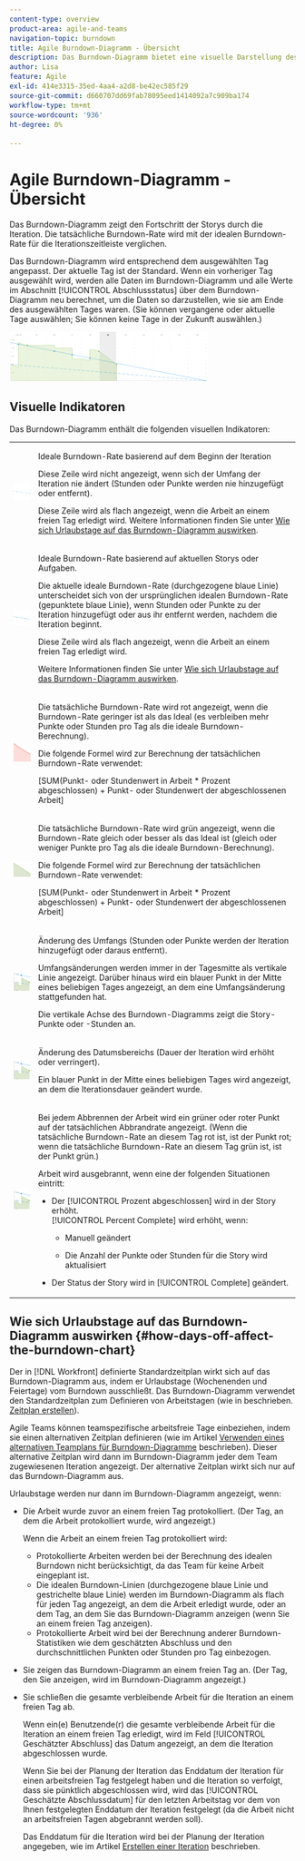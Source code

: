```yaml
---
content-type: overview
product-area: agile-and-teams
navigation-topic: burndown
title: Agile Burndown-Diagramm - Übersicht
description: Das Burndown-Diagramm bietet eine visuelle Darstellung des Fortschritts von Storys durch die Iteration oder das Projekt . Die tatsächliche Burndown-Rate wird mit der idealen Burndown-Rate für die Iterations- oder Projektzeitleiste gemessen.
author: Lisa
feature: Agile
exl-id: 414e3315-35ed-4aa4-a2d8-be42ec585f29
source-git-commit: d660707dd69fab78095eed1414092a7c909ba174
workflow-type: tm+mt
source-wordcount: '936'
ht-degree: 0%

---
```


# Agile Burndown-Diagramm - Übersicht

Das Burndown-Diagramm zeigt den Fortschritt der Storys durch die Iteration. Die tatsächliche Burndown-Rate wird mit der idealen Burndown-Rate für die Iterationszeitleiste verglichen.

Das Burndown-Diagramm wird entsprechend dem ausgewählten Tag angepasst. Der aktuelle Tag ist der Standard. Wenn ein vorheriger Tag ausgewählt wird, werden alle Daten im Burndown-Diagramm und alle Werte im Abschnitt [!UICONTROL Abschlussstatus] über dem Burndown-Diagramm neu berechnet, um die Daten so darzustellen, wie sie am Ende des ausgewählten Tages waren. (Sie können vergangene oder aktuelle Tage auswählen; Sie können keine Tage in der Zukunft auswählen.)

![](assets/agile-iteration-burndown-350x88.png)

## Visuelle Indikatoren

Das Burndown-Diagramm enthält die folgenden visuellen Indikatoren:

<table style="table-layout:auto"> 
 <col> 
 <col> 
 <tbody> 
  <tr> 
   <td role="rowheader"> <img src="assets/agile-iteration-burndown-dottedblue.png" alt=""> </td> 
   <td> <p>Ideale Burndown-Rate basierend auf dem Beginn der Iteration</p> <p>Diese Zeile wird nicht angezeigt, wenn sich der Umfang der Iteration nie ändert (Stunden oder Punkte werden nie hinzugefügt oder entfernt).</p> <p>Diese Zeile wird als flach angezeigt, wenn die Arbeit an einem freien Tag erledigt wird. Weitere Informationen finden Sie unter <a title="Verwenden des Agile-Burndown-Diagramms" href="#how-days-off-affect-the-burndown-chart" class="MCXref xref">Wie sich Urlaubstage auf das Burndown-Diagramm auswirken</a>.</p> </td> 
  </tr> 
  <tr> 
   <td role="rowheader"> <img src="assets/agile-iteration-burndown-solidblue.png" alt=""> </td> 
   <td> <p>Ideale Burndown-Rate basierend auf aktuellen Storys oder Aufgaben.</p> <p>Die aktuelle ideale Burndown-Rate (durchgezogene blaue Linie) unterscheidet sich von der ursprünglichen idealen Burndown-Rate (gepunktete blaue Linie), wenn Stunden oder Punkte zu der Iteration hinzugefügt oder aus ihr entfernt werden, nachdem die Iteration beginnt.</p> <p>Diese Zeile wird als flach angezeigt, wenn die Arbeit an einem freien Tag erledigt wird.</p> <p>Weitere Informationen finden Sie unter <a title="Verwenden des Agile-Burndown-Diagramms" href="#how-days-off-affect-the-burndown-chart" class="MCXref xref">Wie sich Urlaubstage auf das Burndown-Diagramm auswirken</a>.</p> </td> 
  </tr> 
  <tr> 
   <td role="rowheader"> <img src="assets/agile-iteration-burndown-red.png" alt=""> </td> 
   <td> <p>Die tatsächliche Burndown-Rate wird rot angezeigt, wenn die Burndown-Rate geringer ist als das Ideal (es verbleiben mehr Punkte oder Stunden pro Tag als die ideale Burndown-Berechnung).</p> <p>Die folgende Formel wird zur Berechnung der tatsächlichen Burndown-Rate verwendet:</p> <p>[SUM(Punkt- oder Stundenwert in Arbeit * Prozent abgeschlossen) + Punkt- oder Stundenwert der abgeschlossenen Arbeit]</p> </td> 
  </tr> 
  <tr> 
   <td role="rowheader"> <img src="assets/agile-iteration-burndown-green.png" alt=""> </td> 
   <td> <p>Die tatsächliche Burndown-Rate wird grün angezeigt, wenn die Burndown-Rate gleich oder besser als das Ideal ist (gleich oder weniger Punkte pro Tag als die ideale Burndown-Berechnung).</p> <p>Die folgende Formel wird zur Berechnung der tatsächlichen Burndown-Rate verwendet:</p> <p>[SUM(Punkt- oder Stundenwert in Arbeit * Prozent abgeschlossen) + Punkt- oder Stundenwert der abgeschlossenen Arbeit]</p> </td> 
  </tr> 
  <tr> 
   <td role="rowheader"> <img src="assets/agile-iteration-burndown-scope.png" alt=""> </td> 
   <td> <p>Änderung des Umfangs (Stunden oder Punkte werden der Iteration hinzugefügt oder daraus entfernt).</p> <p>Umfangsänderungen werden immer in der Tagesmitte als vertikale Linie angezeigt. Darüber hinaus wird ein blauer Punkt in der Mitte eines beliebigen Tages angezeigt, an dem eine Umfangsänderung stattgefunden hat.</p> <p>Die vertikale Achse des Burndown-Diagramms zeigt die Story-Punkte oder -Stunden an.</p> </td> 
  </tr> 
  <tr> 
   <td role="rowheader"> <img src="assets/agile-iteration-burndown-scope.png" alt=""> </td> 
   <td> <p>Änderung des Datumsbereichs (Dauer der Iteration wird erhöht oder verringert).</p> <p>Ein blauer Punkt in der Mitte eines beliebigen Tages wird angezeigt, an dem die Iterationsdauer geändert wurde.</p> </td> 
  </tr> 
  <tr> 
   <td role="rowheader"> <img src="assets/agile-iteration-burndown-scope.png" alt=""> </td> 
   <td> <p>Bei jedem Abbrennen der Arbeit wird ein grüner oder roter Punkt auf der tatsächlichen Abbrandrate angezeigt. (Wenn die tatsächliche Burndown-Rate an diesem Tag rot ist, ist der Punkt rot; wenn die tatsächliche Burndown-Rate an diesem Tag grün ist, ist der Punkt grün.)</p> <p>Arbeit wird ausgebrannt, wenn eine der folgenden Situationen eintritt:</p> 
    <ul> 
     <li> Der [!UICONTROL Prozent abgeschlossen] wird in der Story erhöht.<br>[!UICONTROL Percent Complete] wird erhöht, wenn: 
      <ul> 
       <li> <p>Manuell geändert</p> </li> 
       <li> <p>Die Anzahl der Punkte oder Stunden für die Story wird aktualisiert</p> </li> 
      </ul></li>  
     <li>Der Status der Story wird in [!UICONTROL Complete] geändert.</li> 
    </ul> </td> 
  </tr> 
 </tbody> 
</table>

## Wie sich Urlaubstage auf das Burndown-Diagramm auswirken {#how-days-off-affect-the-burndown-chart}

Der in [!DNL Workfront] definierte Standardzeitplan wirkt sich auf das Burndown-Diagramm aus, indem er Urlaubstage (Wochenenden und Feiertage) vom Burndown ausschließt. Das Burndown-Diagramm verwendet den Standardzeitplan zum Definieren von Arbeitstagen (wie in beschrieben.  [Zeitplan erstellen](../../../administration-and-setup/set-up-workfront/configure-timesheets-schedules/create-schedules.md)).

Agile Teams können teamspezifische arbeitsfreie Tage einbeziehen, indem sie einen alternativen Zeitplan definieren (wie im Artikel [Verwenden eines alternativen Teamplans für Burndown-Diagramme](../../../agile/use-scrum-in-an-agile-team/burndown/use-alt-team-schedule-burndown-charts.md) beschrieben). Dieser alternative Zeitplan wird dann im Burndown-Diagramm jeder dem Team zugewiesenen Iteration angezeigt. Der alternative Zeitplan wirkt sich nur auf das Burndown-Diagramm aus.

Urlaubstage werden nur dann im Burndown-Diagramm angezeigt, wenn:

* Die Arbeit wurde zuvor an einem freien Tag protokolliert. (Der Tag, an dem die Arbeit protokolliert wurde, wird angezeigt.)

  Wenn die Arbeit an einem freien Tag protokolliert wird:

   * Protokollierte Arbeiten werden bei der Berechnung des idealen Burndown nicht berücksichtigt, da das Team für keine Arbeit eingeplant ist.
   * Die idealen Burndown-Linien (durchgezogene blaue Linie und gestrichelte blaue Linie) werden im Burndown-Diagramm als flach für jeden Tag angezeigt, an dem die Arbeit erledigt wurde, oder an dem Tag, an dem Sie das Burndown-Diagramm anzeigen (wenn Sie an einem freien Tag anzeigen).
   * Protokollierte Arbeit wird bei der Berechnung anderer Burndown-Statistiken wie dem geschätzten Abschluss und den durchschnittlichen Punkten oder Stunden pro Tag einbezogen.

* Sie zeigen das Burndown-Diagramm an einem freien Tag an. (Der Tag, den Sie anzeigen, wird im Burndown-Diagramm angezeigt.)
* Sie schließen die gesamte verbleibende Arbeit für die Iteration an einem freien Tag ab.

  Wenn ein(e) Benutzende(r) die gesamte verbleibende Arbeit für die Iteration an einem freien Tag erledigt, wird im Feld [!UICONTROL Geschätzter Abschluss] das Datum angezeigt, an dem die Iteration abgeschlossen wurde.

  Wenn Sie bei der Planung der Iteration das Enddatum der Iteration für einen arbeitsfreien Tag festgelegt haben und die Iteration so verfolgt, dass sie pünktlich abgeschlossen wird, wird das [!UICONTROL Geschätzte Abschlussdatum] für den letzten Arbeitstag vor dem von Ihnen festgelegten Enddatum der Iteration festgelegt (da die Arbeit nicht an arbeitsfreien Tagen abgebrannt werden soll).

  Das Enddatum für die Iteration wird bei der Planung der Iteration angegeben, wie im Artikel [Erstellen einer Iteration](../../../agile/use-scrum-in-an-agile-team/iterations/create-an-iteration.md) beschrieben.
